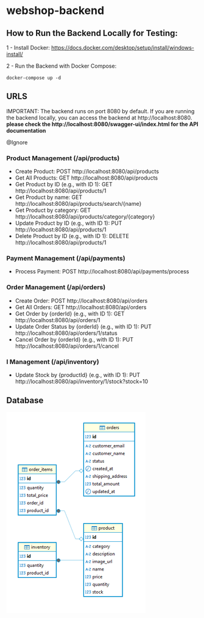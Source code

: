 # webshop-backend

## How to Run the Backend Locally for Testing:

1 - Install Docker: https://docs.docker.com/desktop/setup/install/windows-install/

2 - Run the Backend with Docker Compose:

    docker-compose up -d

## URLS

IMPORTANT: The backend runs on port 8080 by default. If you are running the backend locally, you can access the backend
at http://localhost:8080.
**please check the http://localhost:8080/swagger-ui/index.html for the API documentation**

@Ignore

### Product Management (/api/products)

- Create Product: POST http://localhost:8080/api/products
- Get All Products: GET http://localhost:8080/api/products
- Get Product by ID (e.g., with ID 1): GET http://localhost:8080/api/products/1
- Get Product by name: GET http://localhost:8080/api/products/search/{name}
- Get Product by category: GET http://localhost:8080/api/products/category/{category}
- Update Product by ID (e.g., with ID 1): PUT http://localhost:8080/api/products/1
- Delete Product by ID (e.g., with ID 1): DELETE http://localhost:8080/api/products/1

### Payment Management (/api/payments)

- Process Payment: POST http://localhost:8080/api/payments/process

### Order Management (/api/orders)

- Create Order: POST http://localhost:8080/api/orders
- Get All Orders: GET http://localhost:8080/api/orders
- Get Order by {orderId} (e.g., with ID 1): GET http://localhost:8080/api/orders/1
- Update Order Status by {orderId} (e.g., with ID 1): PUT http://localhost:8080/api/orders/1/status
- Cancel Order by {orderId} (e.g., with ID 1): PUT http://localhost:8080/api/orders/1/cancel

### I Management (/api/inventory)

- Update Stock by {productId} (e.g., with ID 1): PUT http://localhost:8080/api/inventory/1/stock?stock=10

## Database

![db-v2.PNG](image/db-v2.PNG)